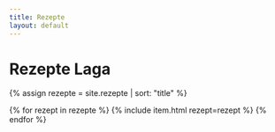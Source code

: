 ```yaml
---
title: Rezepte
layout: default
---
```


<div class="header">
    <h1 class="title">Rezepte Laga</h1>
</div>

{% assign rezepte = site.rezepte | sort: "title" %}

{% for rezept in rezepte %}
    {% include item.html rezept=rezept %}
{% endfor %}

